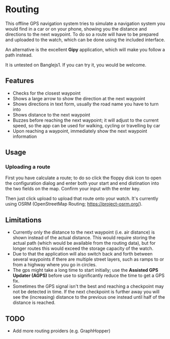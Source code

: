 # Routing

This offline GPS navigation system tries to simulate a navigation system you
would find in a car or on your phone, showing you the distance and directions
to the next waypoint.
To do so a route will have to be prepared and uploaded to the watch, which can
be done using the included interface.

An alternative is the excellent **Gipy** application, which will make you
follow a path instead.

It is untested on Banglejs1. If you can try it, you would be welcome.

## Features

- Checks for the closest waypoint
- Shows a large arrow to show the direction at the next waypoint
- Shows directions in text form, usually the road name you have to turn into
- Shows distance to the next waypoint
- Buzzes before reaching the next waypoint; it will adjust to the current
  speed, so the app can be used for walking, cycling or travelling by car
- Upon reaching a waypoint, immediately show the next waypoint information

## Usage

### Uploading a route

First you have calculate a route; to do so click the floppy disk icon to open
the configuration dialog and enter both your start and end distination into
the two fields on the map. Confirm your input with the enter key.

Then just click upload to upload that route onto your watch. It's currently
using OSRM (OpenStreetMap Routing; https://project-osrm.org/).

## Limitations

- Currently only the distance to the next waypoint (i.e. air distance) is
  shown instead of the actual distance. This would require storing the actual
  path (which would be available from the routing data), but for longer routes
  this would exceed the storage capacity of the watch.
- Due to that the application will also switch back and forth between several
  waypoints if there are multiple street layers, such as ramps to or from a
  highway where you go in circles.
- The gps might take a long time to start initially; use the **Assisted GPS
  Updater (AGPS)** before use to significantly reduce the time to get a GPS
  fix.
- Sometimes the GPS signal isn't the best and reaching a checkpoint may not
  be detected in time. If the next checkpoint is further away you will see
  the (increasing) distance to the previous one instead until half of the
  distance is reached.

## TODO

- Add more routing proiders (e.g. GraphHopper)

